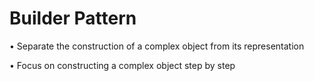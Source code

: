# Builder Pattern

•	Separate the construction of a complex object from its representation

•	Focus on constructing a complex object step by step
